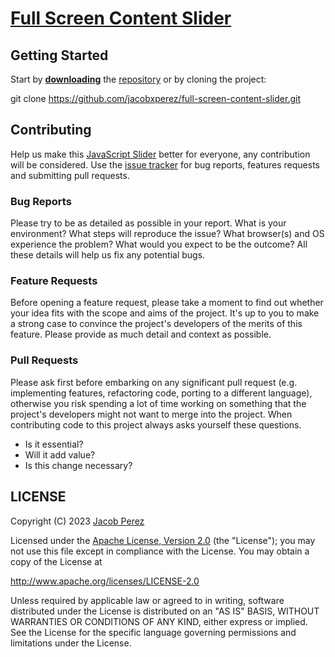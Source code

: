 # [Full Screen Content Slider](https://jacobxperez.github.io/full-screen-content-slider/)

## Getting Started

Start by **[downloading](https://github.com/jacobxperez/full-screen-content-slider/archive/master.zip)** the [repository](https://github.com/jacobxperez/full-screen-content-slider) or by cloning the project:

 git clone <https://github.com/jacobxperez/full-screen-content-slider.git>

## Contributing

Help us make this [JavaScript Slider](https://jacobxperez.github.io/full-screen-content-slider/) better for everyone, any contribution will be considered. Use the [issue tracker](https://github.com/jacobxperez/full-screen-content-slider/issues) for bug reports, features requests and submitting pull requests.

### Bug Reports

Please try to be as detailed as possible in your report. What is your environment?
What steps will reproduce the issue? What browser(s) and OS experience the problem?
What would you expect to be the outcome? All these details will help us fix any
potential bugs.

### Feature Requests

Before opening a feature request, please take a moment to find out whether your
idea fits with the scope and aims of the project. It's up to you to make a strong
case to convince the project's developers of the merits of this feature. Please
provide as much detail and context as possible.

### Pull Requests

Please ask first before embarking on any significant pull request (e.g. implementing
features, refactoring code, porting to a different language), otherwise you
risk spending a lot of time working on something that the project's developers
might not want to merge into the project. When contributing code to this
project always asks yourself these questions.

* Is it essential?
* Will it add value?
* Is this change necessary?

## LICENSE

Copyright (C) 2023 [Jacob Perez](https://github.com/jacobxperez)

Licensed under the [Apache License, Version 2.0](http://www.apache.org/licenses/LICENSE-2.0) (the "License");
you may not use this file except in compliance with the License.
You may obtain a copy of the License at

<http://www.apache.org/licenses/LICENSE-2.0>

Unless required by applicable law or agreed to in writing, software
distributed under the License is distributed on an "AS IS" BASIS,
WITHOUT WARRANTIES OR CONDITIONS OF ANY KIND, either express or implied.
See the License for the specific language governing permissions and
limitations under the License.
